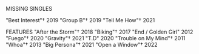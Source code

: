 
MISSING SINGLES


"Best Interest"† 2019
"Group B"† 2019
"Tell Me How"† 2021


FEATURES
"After the Storm"† 2018
"Biking"† 2017
"End / Golden Girl" 2012
"Fuego"† 2020
"Gravity"† 2021
"T.D" 2020
"Trouble on My Mind"† 2011
"Whoa"† 2013
"Big Persona"† 2021
"Open a Window"† 2022
